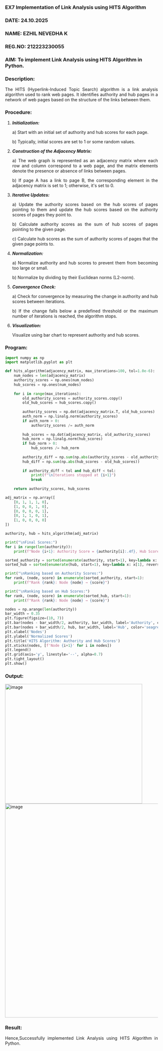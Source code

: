 ### EX7 Implementation of Link Analysis using HITS Algorithm
### DATE: 24.10.2025
### NAME: EZHIL NEVEDHA K
### REG.NO: 212223230055
### AIM: To implement Link Analysis using HITS Algorithm in Python.
### Description:
<div align = "justify">
The HITS (Hyperlink-Induced Topic Search) algorithm is a link analysis algorithm used to rank web pages. It identifies authority and hub pages 
in a network of web pages based on the structure of the links between them.

### Procedure:
1. ***Initialization:***
    <p>    a) Start with an initial set of authority and hub scores for each page.
    <p>    b) Typically, initial scores are set to 1 or some random values.
  
2. ***Construction of the Adjacency Matrix:***
    <p>    a) The web graph is represented as an adjacency matrix where each row and column correspond to a web page, and the matrix elements denote the presence or absence of links between pages.
    <p>    b) If page A has a link to page B, the corresponding element in the adjacency matrix is set to 1; otherwise, it's set to 0.

3. ***Iterative Updates:***
    <p>    a) Update the authority scores based on the hub scores of pages pointing to them and update the hub scores based on the authority scores of pages they point to.
    <p>    b) Calculate authority scores as the sum of hub scores of pages pointing to the given page.
    <p>    c) Calculate hub scores as the sum of authority scores of pages that the given page points to.

4. ***Normalization:***
    <p>    a) Normalize authority and hub scores to prevent them from becoming too large or small.
    <p>    b) Normalize by dividing by their Euclidean norms (L2-norm).

5. ***Convergence Check:***
    <p>    a) Check for convergence by measuring the change in authority and hub scores between iterations.
    <p>    b) If the change falls below a predefined threshold or the maximum number of iterations is reached, the algorithm stops.

6. ***Visualization:***
    <p>    Visualize using bar chart to represent authority and hub scores.

### Program:

```python
import numpy as np
import matplotlib.pyplot as plt

def hits_algorithm(adjacency_matrix, max_iterations=100, tol=1.0e-6):
    num_nodes = len(adjacency_matrix)
    authority_scores = np.ones(num_nodes)
    hub_scores = np.ones(num_nodes)
    
    for i in range(max_iterations):
        old_authority_scores = authority_scores.copy()
        old_hub_scores = hub_scores.copy()
        
        authority_scores = np.dot(adjacency_matrix.T, old_hub_scores)
        auth_norm = np.linalg.norm(authority_scores)
        if auth_norm > 0:
            authority_scores /= auth_norm
        
        hub_scores = np.dot(adjacency_matrix, old_authority_scores)
        hub_norm = np.linalg.norm(hub_scores)
        if hub_norm > 0:
            hub_scores /= hub_norm
        
        authority_diff = np.sum(np.abs(authority_scores - old_authority_scores))
        hub_diff = np.sum(np.abs(hub_scores - old_hub_scores))
        
        if authority_diff < tol and hub_diff < tol:
            print(f"\nIterations stopped at {i+1}")
            break
            
    return authority_scores, hub_scores

adj_matrix = np.array([
    [0, 1, 1, 1, 0],
    [1, 0, 0, 1, 0],
    [0, 0, 0, 0, 1],
    [0, 1, 1, 0, 1],
    [1, 0, 0, 0, 0]
])

authority, hub = hits_algorithm(adj_matrix)

print("\nFinal Scores:")
for i in range(len(authority)):
    print(f"Node {i+1}: Authority Score = {authority[i]:.4f}, Hub Score = {hub[i]:.4f}")

sorted_authority = sorted(enumerate(authority, start=1), key=lambda x: x[1], reverse=True)
sorted_hub = sorted(enumerate(hub, start=1), key=lambda x: x[1], reverse=True)

print("\nRanking based on Authority Scores:")
for rank, (node, score) in enumerate(sorted_authority, start=1):
    print(f"Rank {rank}: Node {node} → {score}")

print("\nRanking based on Hub Scores:")
for rank, (node, score) in enumerate(sorted_hub, start=1):
    print(f"Rank {rank}: Node {node} → {score}")

nodes = np.arange(len(authority))
bar_width = 0.35
plt.figure(figsize=(10, 7))
plt.bar(nodes - bar_width/2, authority, bar_width, label='Authority', color='royalblue')
plt.bar(nodes + bar_width/2, hub, bar_width, label='Hub', color='seagreen')
plt.xlabel('Nodes')
plt.ylabel('Normalized Scores')
plt.title('HITS Algorithm: Authority and Hub Scores')
plt.xticks(nodes, [f'Node {i+1}' for i in nodes])
plt.legend()
plt.grid(axis='y', linestyle='--', alpha=0.7)
plt.tight_layout()
plt.show()
```

### Output:
<img width="452" height="393" alt="image" src="https://github.com/user-attachments/assets/68e091af-80f5-48e0-8a6d-4dfadca5efe0" />
<img width="1016" height="703" alt="image" src="https://github.com/user-attachments/assets/1da3f696-ce6b-4d69-88dd-d729f531e268" />


### Result:
Hence,Successfully implemented Link Analysis using HITS Algorithm in Python.
